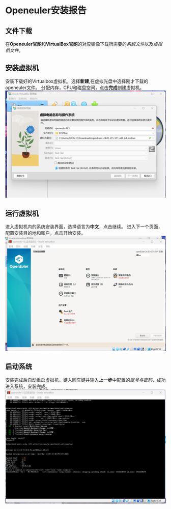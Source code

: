 
# Openeuler安装报告

## 文件下载

在**Openeuler官网**和**VirtualBox官网**的对应镜像下载所需要的*系统文件*以及*虚拟机文件*。

## 安装虚拟机

安装下载好的Virtualbox虚拟机，选择**新建**,在虚拟光盘中选择刚才下载的openeuler文件。
分配内存，CPU和磁盘空间，点击**完成**创建虚拟机。
![安装虚拟机](./images/1.png "安装虚拟机")

## 运行虚拟机

进入虚拟机内的系统安装界面，选择语言为**中文**，点击继续。
进入下一个页面，配置安装目的地和账户，点击开始安装。
![运行虚拟机](./images/2.png "运行虚拟机")

## 启动系统

安装完成后自动重启虚拟机，键入回车键并输入**上一步**中配置的*账号与密码*，成功进入系统，安装完成。
![启动系统](./images/3.png "启动系统")
